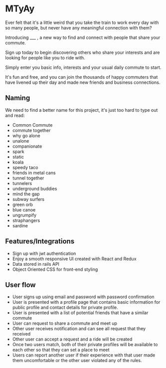 # MTyAy

Ever felt that it's a little weird that you take the train to work every day
with so many people, but never have any meaningful connection with them?

Introducing ___ , a new way to find and connect with people that share your commute.

Sign up today to begin discovering others who share your interests and are looking for people like you to ride with.

Simply enter you basic info, interests and your usual daily commute to start.

It's fun and free, and you can join the thousands of happy commuters that have livened up their day and made new friends and business connections.



## Naming

We need to find a better name for this project, it's just too hard to type out and read:

- Common Commute
- commute together
- why go alone
- unalone
- companionate
- spark
- static
- koala
- speedy taco
- friends in metal cans
- tunnel together
- tunnelers
- underground buddies
- mind the gap
- subway surfers
- green orb
- blue canoe
- ungrumpify
- straphangers
- sardine


## Features/Integrations

- Sign up with jwt authentication
- Enjoy a smooth responsive UI created with React and Redux
- Data stored in rails API
- Object Oriented CSS for front-end styling

## User flow

- User signs up using email and password with password confirmation
- User is presented with a profile page that contains basic information for public profile and contact details for private profile.
- User is presented with a list of potential friends that have a similar commute
- User can request to share a commute and meet up
- Other user receives notification and can see all request that they received
- Other user can accept a request and a ride will be created
- Once two users match, both of their private profiles will be available to each other so that they can set a place to meet
- Users can report another user if their experience with that user made them uncomfortable or the other user violated any of the rules.
